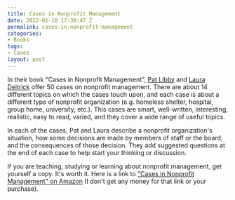 ```yaml
---
title: Cases in Nonprofit Management
date: 2022-01-10 17:30:47 Z
permalink: cases-in-nonprofit-management
categories:
- Books
tags:
- Cases
layout: post
---
```


In their book "Cases in Nonprofit Management", [Pat Libby](https://www.patlibby.com/) and [Laura Deitrick](https://www.sandiego.edu/directory/biography.php?profile_id=2403) offer 50 cases on nonprofit management. There are about 14 different topics on which the cases touch upon, and each case is about a different type of nonprofit organization (e.g. homeless shelter, hospital, group home, university, etc.). This cases are smart, well-written, interesting, realistic, easy to read, varied, and they cover a wide range of useful topics. 

In each of the cases, Pat and Laura describe a nonprofit organization's situation, how some decisions are made by members of staff or the board, and the consequences of those decision. They add suggested questions at the end of each case to help start your thinking or discussion. 

If you are teaching, studying or learning about nonprofit management, get yourself a copy. It's worth it. Here is a link to ["Cases in Nonprofit Management" on Amazon](https://smile.amazon.com/Cases-Nonprofit-Management-Hands-Approach/dp/1483383482/ref=sr_1_1?keywords=cases+in+nonprofit+management+a+hands-on+approach+to+problem+solving&qid=1641849226&sprefix=cases+in+nonprofit%2Caps%2C98&sr=8-1) (I don't get any money for that link or your purchase).  